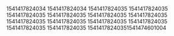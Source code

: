 1541417824034
1541417824034
1541417824035
1541417824035
1541417824035
1541417824035
1541417824035
1541417824035
1541417824035
1541417824035
1541417824035
1541417824035
1541417824035
1541417824035
15414178240351541474601004